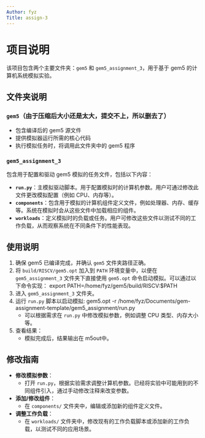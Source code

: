 ```yaml
---
Author: fyz
Title: assign-3
---
```


# 项目说明

该项目包含两个主要文件夹：`gem5` 和 `gem5_assignment_3`，用于基于 gem5 的计算机系统模拟实验。

## 文件夹说明

### `gem5`（由于压缩后大小还是太大，提交不上，所以删去了）
- 包含编译后的 gem5 源文件
- 提供模拟器运行所需的核心代码
- 执行模拟任务时，将调用此文件夹中的 gem5 程序

### `gem5_assignment_3`
包含用于配置和驱动 gem5 模拟的任务文件，包括以下内容：
- **`run.py`**：主模拟驱动脚本。用于配置模拟时的计算机参数。用户可通过修改此文件更改模拟配置（例如 CPU、内存等）。
- **`components`**：包含用于模拟的计算机组件定义文件，例如处理器、内存、缓存等。系统在模拟时会从这些文件中加载相应的组件。
- **`workloads`**：定义模拟时的负载或任务。用户可修改这些文件以测试不同的工作负载，从而观察系统在不同条件下的性能表现。

## 使用说明

1. 确保 gem5 已编译完成，并确认 `gem5` 文件夹路径正确。
2. 将 `build/RISCV/gem5.opt` 加入到 `PATH` 环境变量中，以便在 `gem5_assignment_3` 文件夹下直接使用 `gem5.opt` 命令启动模拟。可以通过以下命令实现：
   export PATH=/home/fyz/gem5/build/RISCV:$PATH
3. 进入 `gem5_assignment_3` 文件夹。
4. 运行 `run.py` 脚本以启动模拟:
   gem5.opt -r /home/fyz/Documents/gem-assignment-template/gem5_assignment/run.py
   - 可以根据需求在 `run.py` 中修改模拟参数，例如调整 CPU 类型、内存大小等。
5. 查看结果：
   - 模拟完成后，结果输出在 m5out中。

## 修改指南

- **修改模拟参数**：
  - 打开 `run.py`，根据实验需求调整计算机参数。已经将实验中可能用到的不同组件引入，通过手动修改注释来改变参数。
- **添加/修改组件**：
  - 在 `components/` 文件夹中，编辑或添加新的组件定义文件。
- **调整工作负载**：
  - 在 `workloads/` 文件夹中，修改现有的工作负载脚本或添加新的工作负载，以测试不同的应用场景。


